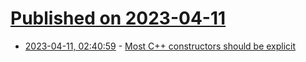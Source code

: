# [Published on 2023-04-11](index.md)

* [2023-04-11, 02:40:59](https://lobste.rs/s/f4hj6m/most_c_constructors_should_be_explicit) - [Most C++ constructors should be explicit](https://quuxplusone.github.io/blog/2023/04/08/most-ctors-should-be-explicit/)
